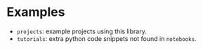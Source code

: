 # Examples

- `projects`: example projects using this library.
- `tutorials`: extra python code snippets not found in `notebooks`.
